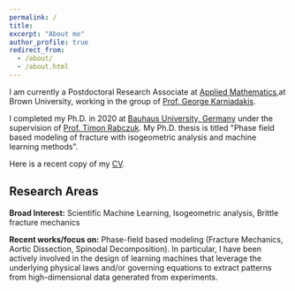 ```yaml
---
permalink: /
title: 
excerpt: "About me"
author_profile: true
redirect_from: 
  - /about/
  - /about.html
---
```


I am currently a Postdoctoral Research Associate at [Applied Mathematics](https://www.brown.edu/research/projects/crunch/home),at Brown University, working in the group of [Prof. George Karniadakis](https://www.brown.edu/research/projects/crunch/george-karniadakis). 

I completed my Ph.D. in 2020 at [Bauhaus University, Germany](https://www.uni-weimar.de/en/university/start/) under the supervision of [Prof. Timon Rabczuk](https://www.uni-weimar.de/en/civil-engineering/institute/ism/team/professors/prof-dr-ing-timon-rabczuk/). My Ph.D. thesis is titled "Phase field based modeling of fracture with isogeometric analysis and machine learning methods".

Here is a recent copy of my [CV](https://somdattagoswami.github.io/files/Resume.pdf).

## Research Areas
**Broad Interest:**  Scientific Machine Learning, Isogeometric analysis, Brittle fracture mechanics 

**Recent works/focus on:** Phase-field based modeling (Fracture Mechanics, Aortic Dissection, Spinodal Decomposition). In particular, I have been actively involved in the design of learning machines that leverage the underlying physical laws and/or governing equations to extract patterns from high-dimensional data generated from experiments.
